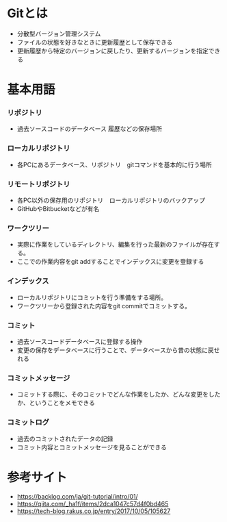# Gitとは
* 分散型バージョン管理システム
* ファイルの状態を好きなときに更新履歴として保存できる
* 更新履歴から特定のバージョンに戻したり、更新するバージョンを指定できる

# 基本用語

### リポジトリ
* 過去ソースコードのデータベース 履歴などの保存場所

### ローカルリポジトリ
* 各PCにあるデータベース、リポジトリ　gitコマンドを基本的に行う場所

### リモートリポジトリ
* 各PC以外の保存用のリポジトリ　ローカルリポジトリのバックアップ
* GitHubやBitbucketなどが有名

### ワークツリー
* 実際に作業をしているディレクトリ、編集を行った最新のファイルが存在する。
* ここでの作業内容をgit addすることでインデックスに変更を登録する

### インデックス
* ローカルリポジトリにコミットを行う準備をする場所。
* ワークツリーから登録された内容をgit commitでコミットする。

### コミット
* 過去ソースコードデータベースに登録する操作
* 変更の保存をデータベースに行うことで、データベースから昔の状態に戻せれる

### コミットメッセージ
* コミットする際に、そのコミットでどんな作業をしたか、どんな変更をしたか、ということをメモできる

### コミットログ
* 過去のコミットされたデータの記録
* コミット内容とコミットメッセージを見ることができる

# 参考サイト
* https://backlog.com/ja/git-tutorial/intro/01/
* https://qiita.com/_ha1f/items/2dca1047c57d4f0bd465
* https://tech-blog.rakus.co.jp/entry/2017/10/05/105627

